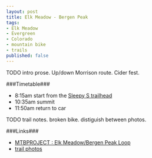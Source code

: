 ```yaml
---
layout: post
title: Elk Meadow - Bergen Peak
tags:
- Elk Meadow
- Evergreen
- Colorado
- mountain bike
- trails
published: false
---
```

TODO intro prose. Up/down Morrison route. Cider fest.

###Timetable###
- 8:15am start from the
[Sleepy S trailhead](https://www.google.com/maps/@39.6631307,-105.3584035,105m/data=!3m1!1e3)
- 10:35am summit
- 11:50am return to car

TODO trail notes. broken bike. distiguish between photos.

###Links###
- [MTBPROJECT : Elk Meadow/Bergen Peak Loop](http://www.mtbproject.com/trail/3648013)
- [trail photos](https://www.dropbox.com/sc/i2av81srjdwt55c/AAAxxVlQlu0aISu7O-WPTEcba)
